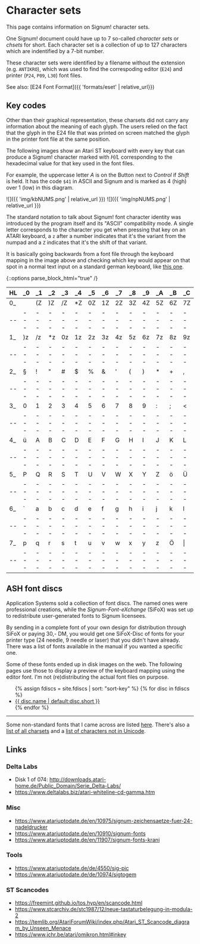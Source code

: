 # Character sets

This page contains information on Signum! character sets.

One Signum! document could have up to 7 so-called *character sets*
or *chsets* for short. Each character set is a collection of up to
127 characters which are indentified by a 7-bit number.

These character sets were identified by a filename without the
extension (e.g. `ANTIKRO`), which was used to find the correspoding
editor (`E24`) and printer (`P24`, `P09`, `L30`) font files.

See also: [E24 Font Format]({{ 'formats/eset' | relative_url}})

## Key codes

Other than their graphical representation, these charsets did not
carry any information about the meaning of each glyph. The users
relied on the fact that the glyph in the E24 file that was
printed on screen matched the glyph in the printer font file at
the same position.

The following images show an Atari ST keyboard with every key
that can produce a Signum! character marked with *H/L* corresponding
to the hexadecimal value for that key used in the font files.

For example, the uppercase letter *A* is on the Button next to *Control*
if *Shift* is held. It has the code `$41` in ASCII and Signum and is
marked as 4 (high) over 1 (low) in this diagram.

![]({{ 'img/kbNUMS.png' | relative_url }})
![]({{ 'img/npNUMS.png' | relative_url }})

<!--See also: [Font Mappings](font-mappings.html)-->

The standard notation to talk about Signum! font character identity
was introduced by the program itself and its "ASCII" compatibility mode.
A single letter corresponds to the character you get when pressing
that key on an ATARI keyboard, a `z` after a number indicates that
it's the variant from the numpad and a `Z` indicates that it's the
shift of that variant.

It is basically going backwards from a font file through the
keyboard mapping in the image above and checking which key would
appear on that spot in a normal text input on a standard german
keyboard, like [this one](https://commons.wikimedia.org/wiki/File:Atari_1040_STE.jpg).

{::options parse_block_html="true" /}
<div class="table-responsive keytable">

|HL|_0 |_1 |_2 |_3 |_4 |_5 |_6 |_7 |_8 |_9 |_A |_B |_C |_D |_E |_F |
|--|---|---|---|---|---|---|---|---|---|---|---|---|---|---|---|---|
|0_|   | (Z| )Z| /Z| *Z| 0Z| 1Z| 2Z| 3Z| 4Z| 5Z| 6Z| 7Z| 8Z| 9Z| (z|
|--|---|---|---|---|---|---|---|---|---|---|---|---|---|---|---|---|
|1_| )z| /z| *z| 0z| 1z| 2z| 3z| 4z| 5z| 6z| 7z| 8z| 9z| +z| -z| .z|
|--|---|---|---|---|---|---|---|---|---|---|---|---|---|---|---|---|
|2_| § | ! | " | # | $ | % | & | ' | ( | ) | * | + | , | - | . | / |
|--|---|---|---|---|---|---|---|---|---|---|---|---|---|---|---|---|
|3_| 0 | 1 | 2 | 3 | 4 | 5 | 6 | 7 | 8 | 9 | : | ; | < | = | > | ? |
|--|---|---|---|---|---|---|---|---|---|---|---|---|---|---|---|---|
|4_| ü | A | B | C | D | E | F | G | H | I | J | K | L | M | N | O |
|--|---|---|---|---|---|---|---|---|---|---|---|---|---|---|---|---|
|5_| P | Q | R | S | T | U | V | W | X | Y | Z | ö | Ü | ä | ^ | _ |
|--|---|---|---|---|---|---|---|---|---|---|---|---|---|---|---|---|
|6_| ` | a | b | c | d | e | f | g | h | i | j | k | l | m | n | o |
|--|---|---|---|---|---|---|---|---|---|---|---|---|---|---|---|---|
|7_| p | q | r | s | t | u | v | w | x | y | z | Ö |\| | Ä | ~ | ß |
|--|---|---|---|---|---|---|---|---|---|---|---|---|---|---|---|---|

</div>

## ASH font discs

Application Systems sold a collection of font discs. The named ones were
professional creations, while the *Signum-Font-eXchange* (SiFoX) was set
up to redistribute user-generated fonts to Signum licensees.

By sending in a complete font of your own design for distribution through
SiFoX or paying 30,- DM, you would get one SiFoX-Disc of fonts for your
printer type (24 needle, 9 needle or laser) that you didn't have already.
There was a list of fonts available in the manual if you wanted a specific
one.

Some of these fonts ended up in disk images on the web. The following
pages use those to display a preview of the keyboard mapping using the
editor font. I'm not (re)distributing the actual font files on purpose.

<ul>
{% assign fdiscs = site.fdiscs | sort: "sort-key" %}
{% for disc in fdiscs %}
<li><a href="{{ disc.url | relative_url }}">{{ disc.name | default:disc.short }}</a></li>
{% endfor %}
</ul>

---

Some non-standard fonts that I came across are listed [here](other). There's
also a [list of all charsets](all) and a [list of characters not in Unicode](missing).

## Links

### Delta Labs

- Disk 1 of 074: <http://downloads.atari-home.de/Public_Domain/Serie_Delta-Labs/>
- <https://www.deltalabs.biz/atari-whiteline-cd-gamma.htm>

### Misc

- <https://www.atariuptodate.de/en/10975/signum-zeichensaetze-fuer-24-nadeldrucker>
- <https://www.atariuptodate.de/en/10910/signum-fonts>
- <https://www.atariuptodate.de/en/11907/signum-fonts-krani>

### Tools

- <https://www.atariuptodate.de/de/4550/sig-pic>
- <https://www.atariuptodate.de/de/10974/sigtogem>

### ST Scancodes

- <https://freemint.github.io/tos.hyp/en/scancode.html>
- <https://www.stcarchiv.de/stc1987/12/neue-tastaturbelegung-in-modula-2>
- <https://temlib.org/AtariForumWiki/index.php/Atari_ST_Scancode_diagram_by_Unseen_Menace>
- <https://www.jchr.be/atari/omikron.html#inkey>